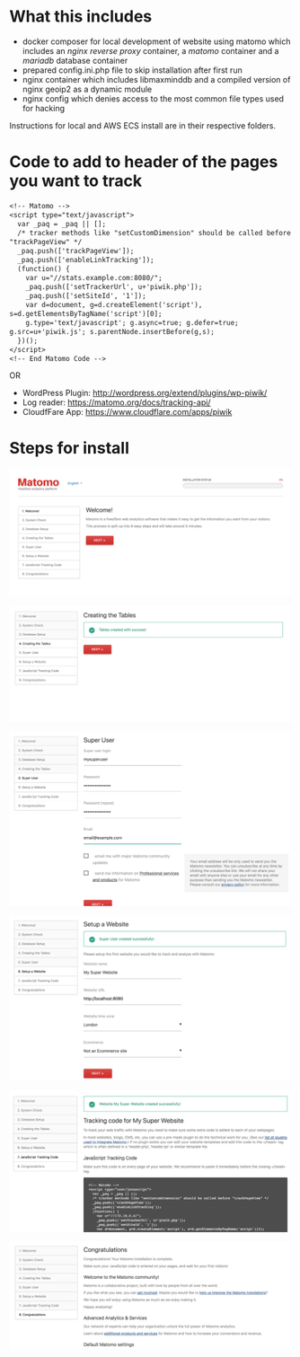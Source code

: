 # What this includes

- docker composer for local development of website using matomo which includes an _nginx reverse proxy_ container, a _matomo_ container and a _mariadb_ database container
- prepared config.ini.php file to skip installation after first run
- nginx container which includes libmaxminddb and a compiled version of nginx geoip2 as a dynamic module
- nginx config which denies access to the most common file types used for hacking

Instructions for local and AWS ECS install are in their respective folders.

# Code to add to header of the pages you want to track

```
<!-- Matomo -->
<script type="text/javascript">
  var _paq = _paq || [];
  /* tracker methods like "setCustomDimension" should be called before "trackPageView" */
  _paq.push(['trackPageView']);
  _paq.push(['enableLinkTracking']);
  (function() {
    var u="//stats.example.com:8080/";
    _paq.push(['setTrackerUrl', u+'piwik.php']);
    _paq.push(['setSiteId', '1']);
    var d=document, g=d.createElement('script'), s=d.getElementsByTagName('script')[0];
    g.type='text/javascript'; g.async=true; g.defer=true; g.src=u+'piwik.js'; s.parentNode.insertBefore(g,s);
  })();
</script>
<!-- End Matomo Code -->
```

OR
- WordPress Plugin: http://wordpress.org/extend/plugins/wp-piwik/
- Log reader: https://matomo.org/docs/tracking-api/
- CloudfFare App: https://www.cloudflare.com/apps/piwik

# Steps for install

![screen1](screenshots/screen1.png?raw=true "Screenshot")

![screen2](screenshots/screen2.png?raw=true "Screenshot")

![screen3](screenshots/screen3.png?raw=true "Screenshot")

![screen4](screenshots/screen4.png?raw=true "Screenshot")

![screen5](screenshots/screen5.png?raw=true "Screenshot")

![screen6](screenshots/screen6.png?raw=true "Screenshot")
